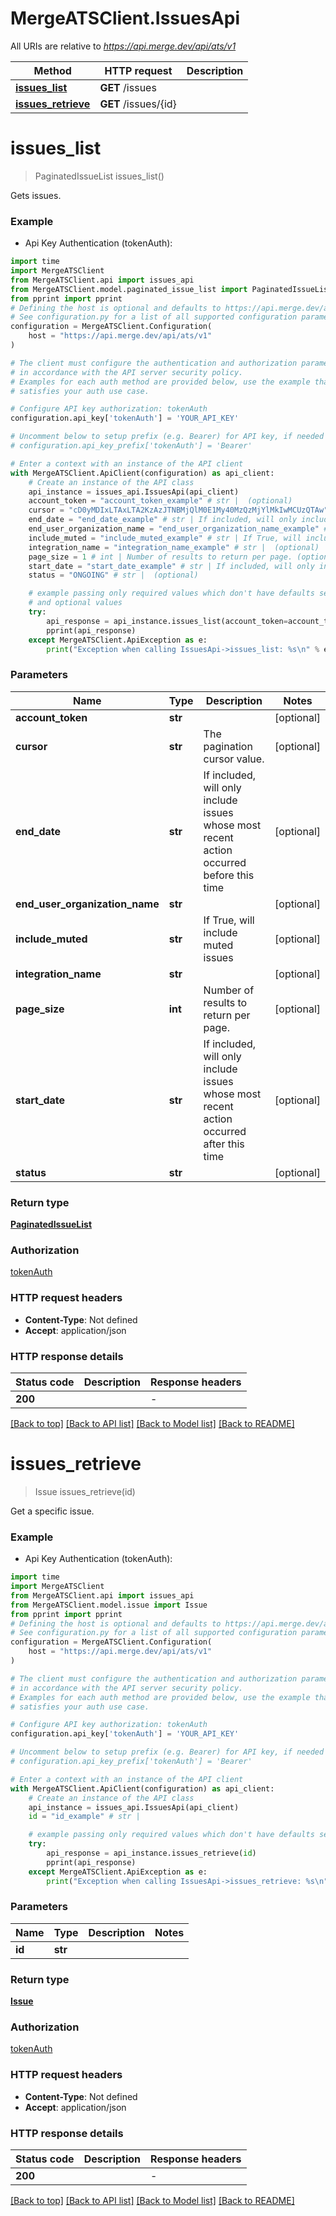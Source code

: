 # MergeATSClient.IssuesApi

All URIs are relative to *https://api.merge.dev/api/ats/v1*

Method | HTTP request | Description
------------- | ------------- | -------------
[**issues_list**](IssuesApi.md#issues_list) | **GET** /issues | 
[**issues_retrieve**](IssuesApi.md#issues_retrieve) | **GET** /issues/{id} | 


# **issues_list**
> PaginatedIssueList issues_list()



Gets issues.

### Example

* Api Key Authentication (tokenAuth):

```python
import time
import MergeATSClient
from MergeATSClient.api import issues_api
from MergeATSClient.model.paginated_issue_list import PaginatedIssueList
from pprint import pprint
# Defining the host is optional and defaults to https://api.merge.dev/api/ats/v1
# See configuration.py for a list of all supported configuration parameters.
configuration = MergeATSClient.Configuration(
    host = "https://api.merge.dev/api/ats/v1"
)

# The client must configure the authentication and authorization parameters
# in accordance with the API server security policy.
# Examples for each auth method are provided below, use the example that
# satisfies your auth use case.

# Configure API key authorization: tokenAuth
configuration.api_key['tokenAuth'] = 'YOUR_API_KEY'

# Uncomment below to setup prefix (e.g. Bearer) for API key, if needed
# configuration.api_key_prefix['tokenAuth'] = 'Bearer'

# Enter a context with an instance of the API client
with MergeATSClient.ApiClient(configuration) as api_client:
    # Create an instance of the API class
    api_instance = issues_api.IssuesApi(api_client)
    account_token = "account_token_example" # str |  (optional)
    cursor = "cD0yMDIxLTAxLTA2KzAzJTNBMjQlM0E1My40MzQzMjYlMkIwMCUzQTAw" # str | The pagination cursor value. (optional)
    end_date = "end_date_example" # str | If included, will only include issues whose most recent action occurred before this time (optional)
    end_user_organization_name = "end_user_organization_name_example" # str |  (optional)
    include_muted = "include_muted_example" # str | If True, will include muted issues (optional)
    integration_name = "integration_name_example" # str |  (optional)
    page_size = 1 # int | Number of results to return per page. (optional)
    start_date = "start_date_example" # str | If included, will only include issues whose most recent action occurred after this time (optional)
    status = "ONGOING" # str |  (optional)

    # example passing only required values which don't have defaults set
    # and optional values
    try:
        api_response = api_instance.issues_list(account_token=account_token, cursor=cursor, end_date=end_date, end_user_organization_name=end_user_organization_name, include_muted=include_muted, integration_name=integration_name, page_size=page_size, start_date=start_date, status=status)
        pprint(api_response)
    except MergeATSClient.ApiException as e:
        print("Exception when calling IssuesApi->issues_list: %s\n" % e)
```


### Parameters

Name | Type | Description  | Notes
------------- | ------------- | ------------- | -------------
 **account_token** | **str**|  | [optional]
 **cursor** | **str**| The pagination cursor value. | [optional]
 **end_date** | **str**| If included, will only include issues whose most recent action occurred before this time | [optional]
 **end_user_organization_name** | **str**|  | [optional]
 **include_muted** | **str**| If True, will include muted issues | [optional]
 **integration_name** | **str**|  | [optional]
 **page_size** | **int**| Number of results to return per page. | [optional]
 **start_date** | **str**| If included, will only include issues whose most recent action occurred after this time | [optional]
 **status** | **str**|  | [optional]

### Return type

[**PaginatedIssueList**](PaginatedIssueList.md)

### Authorization

[tokenAuth](../README.md#tokenAuth)

### HTTP request headers

 - **Content-Type**: Not defined
 - **Accept**: application/json


### HTTP response details

| Status code | Description | Response headers |
|-------------|-------------|------------------|
**200** |  |  -  |

[[Back to top]](#) [[Back to API list]](../README.md#documentation-for-api-endpoints) [[Back to Model list]](../README.md#documentation-for-models) [[Back to README]](../README.md)

# **issues_retrieve**
> Issue issues_retrieve(id)



Get a specific issue.

### Example

* Api Key Authentication (tokenAuth):

```python
import time
import MergeATSClient
from MergeATSClient.api import issues_api
from MergeATSClient.model.issue import Issue
from pprint import pprint
# Defining the host is optional and defaults to https://api.merge.dev/api/ats/v1
# See configuration.py for a list of all supported configuration parameters.
configuration = MergeATSClient.Configuration(
    host = "https://api.merge.dev/api/ats/v1"
)

# The client must configure the authentication and authorization parameters
# in accordance with the API server security policy.
# Examples for each auth method are provided below, use the example that
# satisfies your auth use case.

# Configure API key authorization: tokenAuth
configuration.api_key['tokenAuth'] = 'YOUR_API_KEY'

# Uncomment below to setup prefix (e.g. Bearer) for API key, if needed
# configuration.api_key_prefix['tokenAuth'] = 'Bearer'

# Enter a context with an instance of the API client
with MergeATSClient.ApiClient(configuration) as api_client:
    # Create an instance of the API class
    api_instance = issues_api.IssuesApi(api_client)
    id = "id_example" # str | 

    # example passing only required values which don't have defaults set
    try:
        api_response = api_instance.issues_retrieve(id)
        pprint(api_response)
    except MergeATSClient.ApiException as e:
        print("Exception when calling IssuesApi->issues_retrieve: %s\n" % e)
```


### Parameters

Name | Type | Description  | Notes
------------- | ------------- | ------------- | -------------
 **id** | **str**|  |

### Return type

[**Issue**](Issue.md)

### Authorization

[tokenAuth](../README.md#tokenAuth)

### HTTP request headers

 - **Content-Type**: Not defined
 - **Accept**: application/json


### HTTP response details

| Status code | Description | Response headers |
|-------------|-------------|------------------|
**200** |  |  -  |

[[Back to top]](#) [[Back to API list]](../README.md#documentation-for-api-endpoints) [[Back to Model list]](../README.md#documentation-for-models) [[Back to README]](../README.md)

